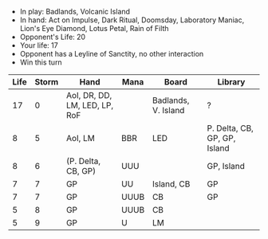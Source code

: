 - In play: Badlands, Volcanic Island
- In hand: Act on Impulse, Dark Ritual, Doomsday, Laboratory Maniac, Lion's Eye
  Diamond, Lotus Petal, Rain of Filth
- Opponent's Life: 20
- Your life: 17
- Opponent has a Leyline of Sanctity, no other interaction
- Win this turn

| Life | Storm | Hand                          | Mana | Board               | Library                      |
|------|-------|-------------------------------|------|---------------------|------------------------------|
| 17   | 0     | AoI, DR, DD, LM, LED, LP, RoF |      | Badlands, V. Island | ?                            |
| 8    | 5     | AoI, LM                       | BBR  | LED                 | P. Delta, CB, GP, GP, Island |
| 8    | 6     | (P. Delta, CB, GP)            | UUU  |                     | GP, Island                   |
| 7    | 7     | GP                            | UU   | Island, CB          | GP                           |
| 7    | 7     | GP                            | UUUB | CB                  | GP                           |
| 5    | 8     | GP                            | UUUB | CB                  |                              |
| 5    | 9     | GP                            | U    | LM                  |                              |
